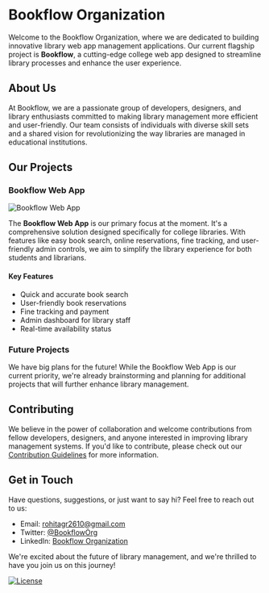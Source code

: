 # Bookflow Organization

Welcome to the Bookflow Organization, where we are dedicated to building innovative library web app management applications. Our current flagship project is **Bookflow**, a cutting-edge college web app designed to streamline library processes and enhance the user experience.

## About Us

At Bookflow, we are a passionate group of developers, designers, and library enthusiasts committed to making library management more efficient and user-friendly. Our team consists of individuals with diverse skill sets and a shared vision for revolutionizing the way libraries are managed in educational institutions.

## Our Projects

### Bookflow Web App

![Bookflow Web App](/path/to/screenshot.png)

The **Bookflow Web App** is our primary focus at the moment. It's a comprehensive solution designed specifically for college libraries. With features like easy book search, online reservations, fine tracking, and user-friendly admin controls, we aim to simplify the library experience for both students and librarians.

#### Key Features

- Quick and accurate book search
- User-friendly book reservations
- Fine tracking and payment
- Admin dashboard for library staff
- Real-time availability status

### Future Projects

We have big plans for the future! While the Bookflow Web App is our current priority, we're already brainstorming and planning for additional projects that will further enhance library management.

## Contributing

We believe in the power of collaboration and welcome contributions from fellow developers, designers, and anyone interested in improving library management systems. If you'd like to contribute, please check out our [Contribution Guidelines](/CONTRIBUTING.md) for more information.

## Get in Touch

Have questions, suggestions, or just want to say hi? Feel free to reach out to us:

- Email: rohitagr2610@gmail.com
- Twitter: [@BookflowOrg](https://twitter.com/BookflowOrg)
- LinkedIn: [Bookflow Organization](https://www.linkedin.com/company/bookfloworg)

We're excited about the future of library management, and we're thrilled to have you join us on this journey!

[![License](https://img.shields.io/badge/license-MIT-blue.svg)](/LICENSE)
